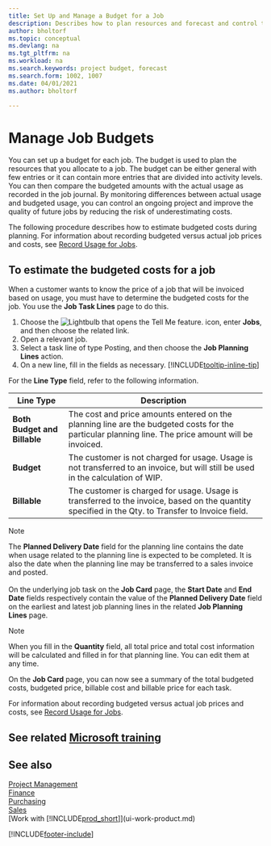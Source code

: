 ```yaml
---
title: Set Up and Manage a Budget for a Job
description: Describes how to plan resources and forecast and control the costs of a project by setting up a budget for each job.
author: bholtorf
ms.topic: conceptual
ms.devlang: na
ms.tgt_pltfrm: na
ms.workload: na
ms.search.keywords: project budget, forecast
ms.search.form: 1002, 1007
ms.date: 04/01/2021
ms.author: bholtorf

---
```

# Manage Job Budgets

You can set up a budget for each job. The budget is used to plan the resources that you allocate to a job. The budget can be either general with few entries or it can contain more entries that are divided into activity levels. You can then compare the budgeted amounts with the actual usage as recorded in the job journal. By monitoring differences between actual usage and budgeted usage, you can control an ongoing project and improve the quality of future jobs by reducing the risk of underestimating costs.

The following procedure describes how to estimate budgeted costs during planning. For information about recording budgeted versus actual job prices and costs, see [Record Usage for Jobs](projects-how-record-job-usage.md).  

## <a name="JobBudgetCosts"></a> To estimate the budgeted costs for a job
When a customer wants to know the price of a job that will be invoiced based on usage, you must have to determine the budgeted costs for the job. You use the **Job Task Lines** page to do this.

1. Choose the ![Lightbulb that opens the Tell Me feature.](media/ui-search/search_small.png "Tell me what you want to do") icon, enter **Jobs**, and then choose the related link.  
2. Open a relevant job.
3. Select a task line of type Posting, and then choose the **Job Planning Lines** action.
4. On a new line, fill in the fields as necessary. [!INCLUDE[tooltip-inline-tip](includes/tooltip-inline-tip_md.md)]   

For the **Line Type** field, refer to the following information.  

| Line Type | Description |
| --- | --- |
| **Both Budget and Billable** |The cost and price amounts entered on the planning line are the budgeted costs for the particular planning line. The price amount will be invoiced. |
| **Budget** |The customer is not charged for usage. Usage is not transferred to an invoice, but will still be used in the calculation of WIP. |
| **Billable** |The customer is charged for usage. Usage is transferred to the invoice, based on the quantity specified in the Qty. to Transfer to Invoice field. |

> [!NOTE]  
> The **Planned Delivery Date** field for the planning line contains the date when usage related to the planning line is expected to be completed. It is also the date when the planning line may be transferred to a sales invoice and posted. <br /><br /> On the underlying job task on the **Job Card** page, the **Start Date** and **End Date** fields respectively contain the value of the **Planned Delivery Date** field on the earliest and latest job planning lines in the related **Job Planning Lines** page.

> [!NOTE]  
>   When you fill in the **Quantity** field, all total price and total cost information will be calculated and filled in for that planning line. You can edit them at any time.

On the **Job Card** page, you can now see a summary of the total budgeted costs, budgeted price, billable cost and billable price for each task.

For information about recording budgeted versus actual job prices and costs, see [Record Usage for Jobs](projects-how-record-job-usage.md).

## See related [Microsoft training](/training/modules/set-up-job-planning-lines/)

## See also

[Project Management](projects-manage-projects.md)  
[Finance](finance.md)  
[Purchasing](purchasing-manage-purchasing.md)  
[Sales](sales-manage-sales.md)  
[Work with [!INCLUDE[prod_short](includes/prod_short.md)]](ui-work-product.md)  


[!INCLUDE[footer-include](includes/footer-banner.md)]

